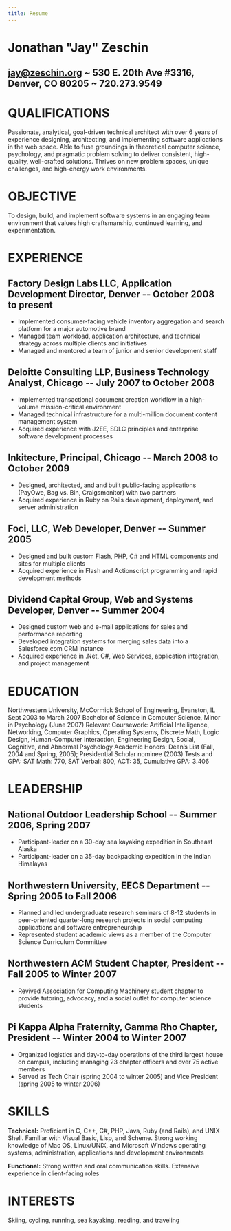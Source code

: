 ```yaml
---
title: Resume
---
```

# Jonathan "Jay" Zeschin
## jay@zeschin.org	~	530 E. 20th Ave #3316, Denver, CO 80205	~	720.273.9549

# QUALIFICATIONS
Passionate, analytical, goal-driven technical architect with over 6 years of experience designing, architecting, and implementing software applications in the web space.  Able to fuse groundings in theoretical computer science, psychology, and pragmatic problem solving to deliver consistent, high-quality, well-crafted solutions.  Thrives on new problem spaces, unique challenges, and high-energy work environments.

# OBJECTIVE
To design, build, and implement software systems in an engaging team environment that values high craftsmanship, continued learning, and experimentation.

# EXPERIENCE
## Factory Design Labs LLC, Application Development Director, Denver -- October 2008 to present
* Implemented consumer-facing vehicle inventory aggregation and search platform for a major automotive brand
* Managed team workload, application architecture, and technical strategy across multiple clients and initiatives
* Managed and mentored a team of junior and senior development staff

## Deloitte Consulting LLP, Business Technology Analyst, Chicago -- July 2007 to October 2008
* Implemented transactional document creation workflow in a high-volume mission-critical environment 
* Managed technical infrastructure for a multi-million document content management system 
* Acquired experience with J2EE, SDLC principles and enterprise software development processes

## Inkitecture, Principal, Chicago -- March 2008 to October 2009
* Designed, architected, and and built public-facing applications (PayOwe, Bag vs. Bin, Craigsmonitor) with two partners
* Acquired experience in Ruby on Rails development, deployment, and server administration

## Foci, LLC, Web Developer, Denver	-- Summer 2005
* Designed and built custom Flash, PHP, C# and HTML components and sites for multiple clients
* Acquired experience in Flash and Actionscript programming and rapid development methods

## Dividend Capital Group, Web and Systems Developer, Denver -- Summer 2004
* Designed custom web and e-mail applications for sales and performance reporting
* Developed integration systems for merging sales data into a Salesforce.com CRM instance
* Acquired experience in .Net, C#, Web Services, application integration, and project management

# EDUCATION
Northwestern University, McCormick School of Engineering, Evanston, IL	Sept 2003 to March 2007 
Bachelor of Science in Computer Science, Minor in Psychology (June 2007) 
Relevant Coursework: Artificial Intelligence, Networking, Computer Graphics, Operating Systems, Discrete Math, Logic Design, Human-Computer Interaction, Engineering Design, Social, Cognitive, and Abnormal Psychology Academic Honors: Dean’s List (Fall, 2004 and Spring, 2005); Presidential Scholar nominee (2003) Tests and GPA: SAT Math: 770, SAT Verbal: 800, ACT: 35, Cumulative GPA: 3.406

# LEADERSHIP
## National Outdoor Leadership School -- Summer 2006, Spring 2007
* Participant-leader on a 30-day sea kayaking expedition in Southeast Alaska
* Participant-leader on a 35-day backpacking expedition in the Indian Himalayas

## Northwestern University, EECS Department -- Spring 2005 to Fall 2006
* Planned and led undergraduate research seminars of 8-12 students in peer-oriented quarter-long research projects in social computing applications and software entrepreneurship
* Represented student academic views as a member of the Computer Science Curriculum Committee

## Northwestern ACM Student Chapter, President -- Fall 2005 to Winter 2007
* Revived Association for Computing Machinery student chapter to provide tutoring, advocacy, and a social outlet for computer science students

## Pi Kappa Alpha Fraternity, Gamma Rho Chapter, President -- Winter 2004 to Winter 2007
* Organized logistics and day-to-day operations of the third largest house on campus, including managing 23 chapter officers and over 75 active members
* Served as Tech Chair (spring 2004 to winter 2005) and Vice President (spring 2005 to winter 2006)

# SKILLS
**Technical:** Proficient in C, C++, C#, PHP, Java, Ruby (and Rails), and UNIX Shell. Familiar with Visual Basic, Lisp, and Scheme. Strong working knowledge of Mac OS, Linux/UNIX, and Microsoft Windows operating systems, administration, applications and development environments 

**Functional:** Strong written and oral communication skills. Extensive experience in client-facing roles

# INTERESTS
Skiing, cycling, running, sea kayaking, reading, and traveling